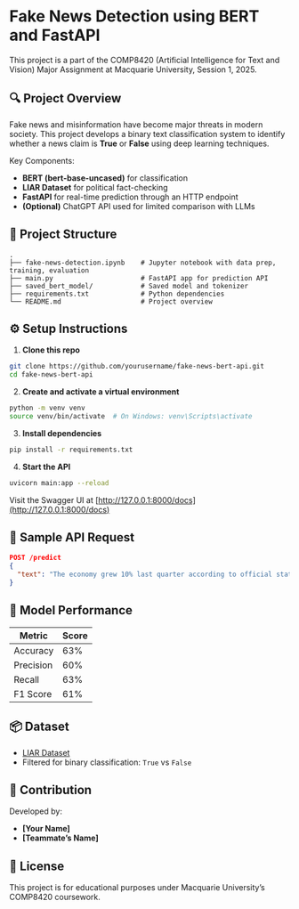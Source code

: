 # Fake News Detection using BERT and FastAPI

This project is a part of the COMP8420 (Artificial Intelligence for Text and Vision) Major Assignment at Macquarie University, Session 1, 2025.

## 🔍 Project Overview

Fake news and misinformation have become major threats in modern society. This project develops a binary text classification system to identify whether a news claim is **True** or **False** using deep learning techniques.

Key Components:
- **BERT (bert-base-uncased)** for classification
- **LIAR Dataset** for political fact-checking
- **FastAPI** for real-time prediction through an HTTP endpoint
- **(Optional)** ChatGPT API used for limited comparison with LLMs

## 📁 Project Structure

```
.
├── fake-news-detection.ipynb    # Jupyter notebook with data prep, training, evaluation
├── main.py                      # FastAPI app for prediction API
├── saved_bert_model/            # Saved model and tokenizer
├── requirements.txt             # Python dependencies
└── README.md                    # Project overview
```

## ⚙️ Setup Instructions

1. **Clone this repo**
```bash
git clone https://github.com/yourusername/fake-news-bert-api.git
cd fake-news-bert-api
```

2. **Create and activate a virtual environment**
```bash
python -m venv venv
source venv/bin/activate  # On Windows: venv\Scripts\activate
```

3. **Install dependencies**
```bash
pip install -r requirements.txt
```

4. **Start the API**
```bash
uvicorn main:app --reload
```

Visit the Swagger UI at [http://127.0.0.1:8000/docs](http://127.0.0.1:8000/docs)

## 🧪 Sample API Request

```json
POST /predict
{
  "text": "The economy grew 10% last quarter according to official statistics."
}
```

## 🧠 Model Performance

| Metric        | Score  |
|---------------|--------|
| Accuracy      | 63%    |
| Precision     | 60%    |
| Recall        | 63%    |
| F1 Score      | 61%    |

## 📦 Dataset

- [LIAR Dataset](https://www.cs.ucsb.edu/~william/data/liar_dataset.zip)
- Filtered for binary classification: `True` vs `False`

## 🤝 Contribution

Developed by:
- **[Your Name]**
- **[Teammate’s Name]**

## 📄 License

This project is for educational purposes under Macquarie University’s COMP8420 coursework.